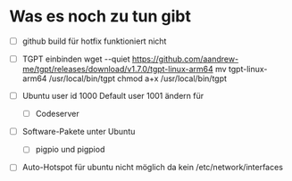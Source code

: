 # Was es noch zu tun gibt

- [ ] github build für hotfix funktioniert nicht

- [ ] TGPT einbinden
    wget --quiet https://github.com/aandrew-me/tgpt/releases/download/v1.7.0/tgpt-linux-arm64
    mv tgpt-linux-arm64 /usr/local/bin/tgpt
    chmod a+x /usr/local/bin/tgpt

- [ ] Ubuntu user id 1000 Default user 1001 ändern für
   - [ ] Codeserver 
- [ ] Software-Pakete unter Ubuntu
   - [ ] pigpio und pigpiod

- [ ] Auto-Hotspot für ubuntu nicht möglich da kein /etc/network/interfaces